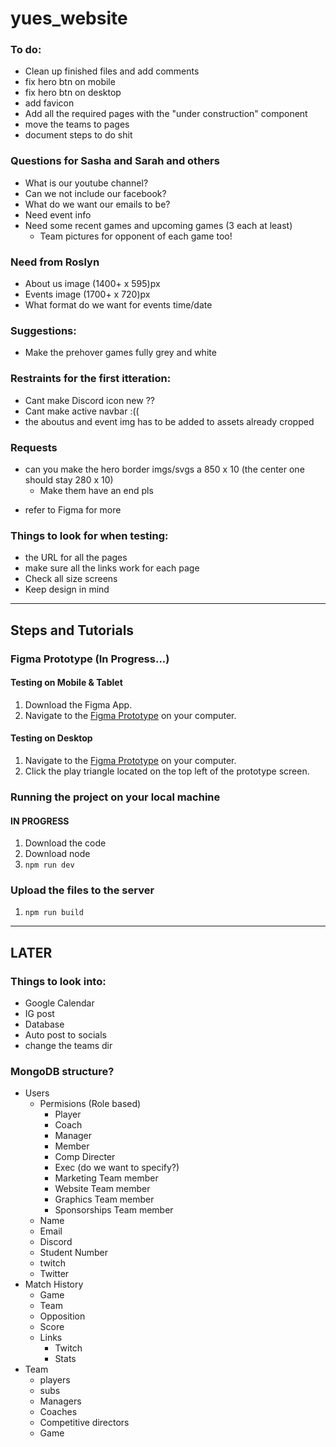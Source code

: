 # yues_website

### To do:
- Clean up finished files and add comments
- fix hero btn on mobile
- fix hero btn on desktop
- add favicon
- Add all the required pages with the "under construction" component
- move the teams to pages 
- document steps to do shit

### Questions for Sasha and Sarah and others
- What is our youtube channel?
- Can we not include our facebook?
- What do we want our emails to be?
- Need event info
- Need some recent games and upcoming games (3 each at least)
    - Team pictures for opponent of each game too!

### Need from Roslyn
- About us image (1400+ x 595)px
- Events image (1700+ x 720)px
- What format do we want for events time/date

### Suggestions:
- Make the prehover games fully grey and white

### Restraints for the first itteration:
- Cant make Discord icon new ??
- Cant make active navbar :((
- the aboutus and event img has to be added to assets already cropped 

### Requests
- can you make the hero border imgs/svgs a 850 x 10 (the center one should stay 280 x 10)
    - Make them have an end pls
* refer to Figma for more

### Things to look for when testing:
- the URL for all the pages
- make sure all the links work for each page
- Check all size screens
- Keep design in mind

--------------------------------------

## Steps and Tutorials

### Figma Prototype (In Progress...)
#### Testing on Mobile & Tablet
1. Download the Figma App.
2. Navigate to the [Figma Prototype](https://www.figma.com/proto/U5EAS9EbPx4KpyezKQaguB/YUES-2022-23-WEBSITE?node-id=304%3A3189&scaling=scale-down-width&page-id=53%3A2&starting-point-node-id=304%3A3189) on your computer.

#### Testing on Desktop
1. Navigate to the [Figma Prototype](https://www.figma.com/proto/U5EAS9EbPx4KpyezKQaguB/YUES-2022-23-WEBSITE?node-id=304%3A3189&scaling=scale-down-width&page-id=53%3A2&starting-point-node-id=304%3A3189) on your computer.
2. Click the play triangle located on the top left of the prototype screen.

### Running the project on your local machine
#### IN PROGRESS

1. Download the code
2. Download node
3. `npm run dev`

### Upload the files to the server

1. `npm run build`

--------------------------------------

## LATER

### Things to look into:
- Google Calendar
- IG post 
- Database
- Auto post to socials
- change the teams dir

### MongoDB structure?
- Users
    - Permisions (Role based)
        - Player
        - Coach
        - Manager
        - Member
        - Comp Directer
        - Exec (do we want to specify?)
        - Marketing Team member
        - Website Team member
        - Graphics Team member
        - Sponsorships Team member
    - Name
    - Email
    - Discord
    - Student Number
    - twitch
    - Twitter
- Match History
    - Game
    - Team
    - Opposition 
    - Score
    - Links
        - Twitch
        - Stats
- Team
    - players
    - subs
    - Managers
    - Coaches
    - Competitive directors
    - Game

